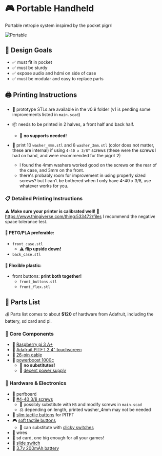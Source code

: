 # 🎮 Portable Handheld

Portable retropie system inspired by the pocket pigrrl

![Portable](portable.jpg)

## 🎯 Design Goals
- ✅ must fit in pocket
- ✅ must be sturdy  
- ✅ expose audio and hdmi on side of case
- ✅ must be modular and easy to replace parts

## 🖨️ Printing Instructions
- 🚀 prototype STLs are available in the v0.9 folder (v1 is pending some improvements listed in `main.scad`)
- 📦 needs to be printed in 2 halves, a front half and back half.
  - 🚫 **no supports needed!**

- 🔧 print 10 `washer_4mm.stl` and 8 `washer_3mm.stl` (color does not matter, these are internal) if using `4-40 x 3/8"` screws (these were the screws I had on hand, and were recommended for the pigrrl 2)
  - I found the 4mm washers worked good on the screws on the rear of the case, and 3mm on the front.
  - there's probably room for improvement in using properly sized screws? but I can't be bothered when I only have 4-40 x 3/8, use whatever works for you.

### 📋 Detailed Printing Instructions

⚠️ **Make sure your printer is calibrated well!** 
🔗 https://www.thingiverse.com/thing:533472/files I recommend the negative space tolerance test.

#### 🧱 **PETG/PLA preferable:**
  - `front_case.stl`
    - ⚠️ **flip upside down!**
  - `back_case.stl`

#### 🌊 **Flexible plastic:**
  - front buttons: **print both together!**
    - `front_buttons.stl`
    - `front_flex.stl`

## 🛒 Parts List

💰 Parts list comes to about **$120** of hardware from Adafruit, including the battery, sd card and pi.

### 🔧 Core Components
- 🥧 [Raspberry pi 3 A+](https://www.adafruit.com/product/4027)
- 📱 [Adafruit PITFT 2.4" touchscreen](https://www.adafruit.com/product/2455)
- 🔌 [26-pin cable](https://www.adafruit.com/product/862)
- 🔋 [powerboost 1000c](https://www.adafruit.com/product/2465)
  - 🚨 **no substitutes!**
  - 🔌 [decent power supply](https://www.adafruit.com/product/1995)

### 🔩 Hardware & Electronics
- 🔧 perfboard
- 🔩 [#4-40 3/8 screws](https://www.amazon.com/Machine-Screws-Phillips-Stainless-Quantity/dp/B01LY5VW6Q)
  - 🔄 possibly substitute with `M3` and modify screws in `main.scad`
  - ⚖️ depending on length, printed washer_4mm may not be needed
- 🔘 [slim tactile buttons](https://www.adafruit.com/product/1489) for PITFT
- 🎮 [soft tactile buttons](https://www.adafruit.com/product/3101)
  - 🔄 can substitute with [clicky switches](https://www.adafruit.com/product/367)
- 🔌 wires
- 💾 sd card, one big enough for all your games!
- 🔀 [slide switch](https://www.adafruit.com/product/805)
- 🔋 [3.7v 200mAh battery](https://www.adafruit.com/product/2011)